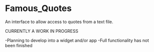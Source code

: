 Famous_Quotes
=============

An interface to allow access to quotes from a text file.

CURRENTLY A WORK IN PROGRESS

-Planning to develop into a widget and/or app
-Full functionality has not been finished
